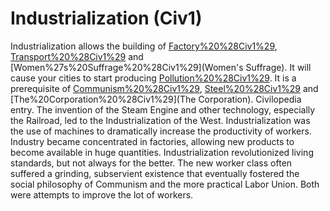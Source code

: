 # Industrialization (Civ1)

Industrialization allows the building of [Factory%20%28Civ1%29](factories), [Transport%20%28Civ1%29](transports) and [Women%27s%20Suffrage%20%28Civ1%29](Women's Suffrage). It will cause your cities to start producing [Pollution%20%28Civ1%29](pollution).
It is a prerequisite of [Communism%20%28Civ1%29](Communism), [Steel%20%28Civ1%29](Steel) and [The%20Corporation%20%28Civ1%29](The Corporation).
Civilopedia entry.
The invention of the Steam Engine and other technology, especially the Railroad, led to the Industrialization of the West. Industrialization was the use of machines to dramatically increase the productivity of workers. Industry became concentrated in factories, allowing new products to become available in huge quantities. Industrialization revolutionized living standards, but not always for the better. The new worker class often suffered a grinding, subservient existence that eventually fostered the social philosophy of Communism and the more practical Labor Union. Both were attempts to improve the lot of workers.